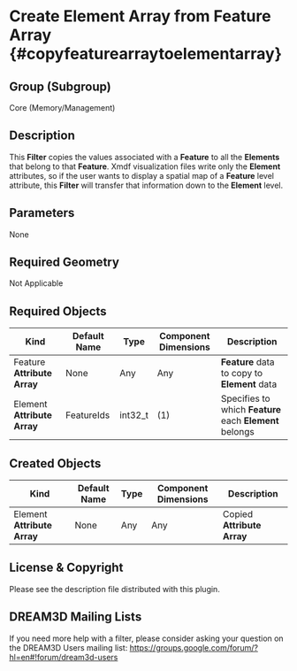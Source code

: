 Create Element Array from Feature Array {#copyfeaturearraytoelementarray}
=============

## Group (Subgroup) ##

Core (Memory/Management)

## Description ##
This **Filter** copies the values associated with a **Feature** to all the **Elements** that belong to that **Feature**.  Xmdf visualization files write only the **Element** attributes, so if the user wants to display a spatial map of a **Feature** level attribute, this **Filter** will transfer that information down to the **Element** level.

## Parameters ##
None

## Required Geometry ##
Not Applicable

## Required Objects ##
| Kind | Default Name | Type | Component Dimensions | Description |
|------|--------------|-------------|---------|-----|
| Feature **Attribute Array**  | None | Any | Any | **Feature** data to copy to **Element** data  |
| Element **Attribute Array** | FeatureIds  | int32_t | (1) | Specifies to which **Feature** each **Element** belongs  |


## Created Objects ##
| Kind | Default Name | Type | Component Dimensions | Description |
|------|--------------|-------------|---------|-----|
| Element **Attribute Array** | None | Any | Any | Copied **Attribute Array**  |


## License & Copyright ##

Please see the description file distributed with this plugin.

## DREAM3D Mailing Lists ##

If you need more help with a filter, please consider asking your question on the DREAM3D Users mailing list:
https://groups.google.com/forum/?hl=en#!forum/dream3d-users


